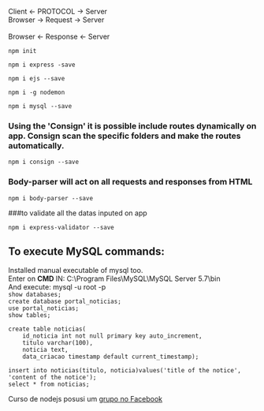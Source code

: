 Client <- PROTOCOL -> Server <br>
	Browser -> Request -> Server <br> 	
	Browser <- Response <- Server

```
npm init
```
```
npm i express -save
```
```
npm i ejs --save
```
```
npm i -g nodemon
```
```
npm i mysql --save
```
### Using the 'Consign' it is possible include routes dynamically on app. Consign scan the specific folders and make the routes automatically.
```
npm i consign --save
```
### Body-parser will act on all requests and responses from HTML
```
npm i body-parser --save
```
###to validate all the datas inputed on app
```
npm i express-validator --save
```



## To execute MySQL commands:
Installed manual executable of mysql too.<br>
Enter on **CMD** IN: C:\Program Files\MySQL\MySQL Server 5.7\bin <br>
And execute: mysql -u root -p<br>
`show databases;` <br>
`create database portal_noticias;` <br>
`use portal_noticias;` <br>
`show tables;` <br>
``` 
create table noticias(
	id_noticia int not null primary key auto_increment,
	titulo varchar(100),
	noticia text,
	data_criacao timestamp default current_timestamp);
```
`insert into noticias(titulo, noticia)values('title of the notice', 'content of the notice');`<br>
`select * from noticias;`<br>


Curso de nodejs posusi um [grupo no Facebook](https://www.facebook.com/groups/458536931149217/)